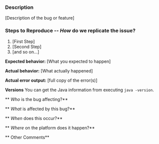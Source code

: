 ### Description

[Description of the bug or feature]

### Steps to Reproduce -- *How* do we replicate the issue?
<!-- Please be specific as possible. Use dashes (-) or numbers (1.) to create a list of steps -->

1. [First Step]
2. [Second Step]
3. [and so on...]

**Expected behavior:** [What you expected to happen]

**Actual behavior:** [What actually happened]

**Actual error output:** [full copy of the error(s)]

**Versions**
You can get the Java information from executing `java -version`.

** *Who* is the bug affecting?**
<!-- Ex. All developers, Sally Supervisor, Level 1 CCs -->

** *What* is affected by this bug?**
<!-- Ex. problem analysis, sending messages, texter profiles -->

** *When* does this occur?**
<!-- Ex. After ending a conversation, every night at 3pm, when I sign off -->

** *Where* on the platform does it happen?**
<!-- Ex. In a Supervisor's terminal/command window, In my IDE's debugger terminal, when I click on the application, etc. -->

** Other Comments**
